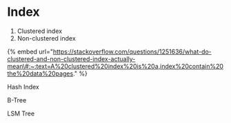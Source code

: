 # Index

1. Clustered index
2. Non-clustered index

{% embed url="https://stackoverflow.com/questions/1251636/what-do-clustered-and-non-clustered-index-actually-mean\#:~:text=A%20clustered%20index%20is%20a,index%20contain%20the%20data%20pages." %}

Hash Index

B-Tree

LSM Tree



